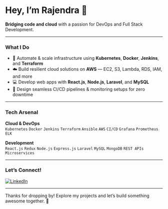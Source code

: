 # Hey, I’m Rajendra 👋

**Bridging code and cloud** with a passion for DevOps and Full Stack Development.

---

### What I Do

- 🚀 Automate & scale infrastructure using **Kubernetes**, **Docker**, **Jenkins**, and **Terraform**  
- ☁️ Build resilient cloud solutions on **AWS** — EC2, S3, Lambda, RDS, IAM, and more  
- 💻 Develop web apps with **React.js**, **Node.js**, **Laravel**, and **MySQL**  
- 🔄 Design seamless CI/CD pipelines & monitoring setups for zero downtime  

---

### Tech Arsenal

**Cloud & DevOps**  
`Kubernetes` `Docker` `Jenkins` `Terraform` `Ansible` `AWS` `CI/CD` `Grafana` `Prometheus` `ELK`

**Development**  
`React.js` `Redux` `Node.js` `Express.js` `Laravel` `MySQL` `MongoDB` `REST APIs` `Microservices`

---

### Let’s Connect!

[![LinkedIn](https://img.shields.io/badge/LinkedIn-blue?logo=linkedin&logoColor=white)](https://www.linkedin.com/in/cloudwithrk/)

---

Thanks for dropping by! Explore my projects and let’s build something awesome together. 🚀
